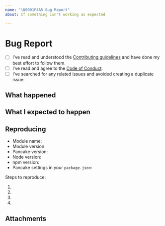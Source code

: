 ```yaml
---
name: "\U0001F4A5 Bug Report"
about: If something isn't working as expected

---
```


# Bug Report

- [ ] I’ve read and understood the [Contributing guidelines](../../CONTRIBUTING.md) and have done my best effort to follow them.
- [ ] I’ve read and agree to the [Code of Conduct](../../CODE_OF_CONDUCT.md).
- [ ] I’ve searched for any related issues and avoided creating a duplicate issue.

## What happened

<!--
	What happened that makes you think this is a bug or missing feature?
-->

## What I expected to happen

<!--
	What did you expect to happen. You can skip this section if this is a feature request.
-->


## Reproducing

- Module name:
- Module version:
- Pancake version:
- Node version:
- npm version:
- Pancake settings in your `package.json`:

Steps to reproduce:

1.
2.
3.
4.


## Attachments

<!--
	Screenshots, logs, repo link, CodePen etc
-->
